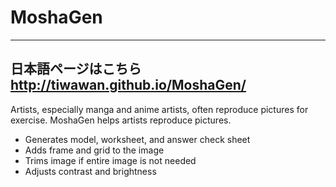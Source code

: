 # MoshaGen
---
日本語ページはこちら
http://tiwawan.github.io/MoshaGen/
---
Artists, especially manga and anime artists, often reproduce pictures for exercise. MoshaGen helps artists reproduce pictures.

- Generates model, worksheet, and answer check sheet
- Adds frame and grid to the image
- Trims image if entire image is not needed
- Adjusts contrast and brightness
